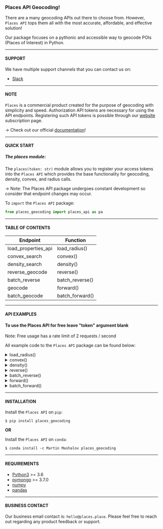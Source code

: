 ### **Places API Geocoding**! 

There are a many geocoding APIs out there to choose from. However, `Places API` tops them
all with the most accurate, affordable, and effective solution!  

Our package focuses on a pythonic and accessible way to geocode POIs (Places of Interest) in Python. 

---

#### **SUPPORT**

We have multiple support channels that you can contact us on: 
- [Slack](https://join.slack.com/t/placestheplac-wum4061/shared_invite/zt-xcxsg31e-Unu5i5VPTOBuQ0bTcQU~0A
  )

---

#### **NOTE**

`Places` is a commercial product created for the purpose of geocoding with simplicity and speed. Authorization
API tokens are necessary for using the API endpoints. Registering such API tokens is possible through 
our [website](https://sites.google.com/places.place/comingsoon) subscription page. 

&#8594; Check out our official [documentation](https://docs.google.com/document/d/1pQ2NiONDzIjCViocdG2P9RwbJrJM1P02YSVYkUFTPiE/edit?usp=sharing)!

---

#### **QUICK START**

##### The places module: 

The `places(token: str)` module allows you to register your access tokens into the `Places API` which
provides the base functionality for geocoding, density, convex, and radius calls.

&#8594; Note: The Places API package undergoes constant development so consider that endpoint changes may occur. 

To `import` the `Places API` package:

```python
from places_geocoding import places_api as pa
```

---

#### **TABLE OF CONTENTS**
 
Endpoint | Function
---------|----------
load_properties_api | load_radius()
convex_search | convex()
density_search | density()
reverse_geocode | reverse()
batch_reverse | batch_reverse()
geocode | forward()
batch_geocode | batch_forward()
---

#### API EXAMPLES


#### To use the Places API for free leave "token" argument blank
Note: Free usage has a rate limit of 2 requests / second


All example code to the `Places API` package can be found below:

<details>
<summary>load_radius()</summary>

- coordinate: _required_, indicates `center` of search
- radius: _required_, indicates `radius` of search
- reverse_param: _option_, (_bool_ indicating the `order` of the input coordinates)

##### Example(1)
```python
pg = pa.Places(token)
# pg = pa.Places() for free plan

result = pg.load_properties(
    coordinates=[43.0961466, -77.6337776],
    radius=100,
    reverse_param=False
)
```

</details>

<details>
<summary>convex()</summary>

- coordinate_array: _required_, `edges` of polygon
- reverse_param: _optional_, (_bool_ indicating the `order` of the input coordinates)

##### Example(2)
```python
pg = pa.Places(token)
# pg = pa.Places() for free plan

result = pg.convex(
    coordinates=[[43.0961466, -77.6337776],
     [43.1018722, -77.6334654],
     [43.1010339, -77.6342459]],
    reverse_param=False
)
```

</details>

<details>
<summary>density()</summary>

#### **Radius Load Density**: 

- unit_input: _required_, str
  * options: [km, mi, m, ft, yd]
- unit_output: _required_, str 
  * options: [km, mi, m, ft, yd]
- coordinates: _optional_, _list_    
- reverse_param: _optional_, (_bool_ indicating the `order` of the input coordinates)

##### Example(3)
```python
pg = pa.Places(token)
# pg = pa.Places() for free plan

result = pg.density(
    unit_in='ft',
    unit_out='ft',
    coordinates=[43.1010339, -77.6342459],
    radius=100
)
```

---

#### **Custom Density**:

- unit_input: _required_, str
  * options: [km, mi, m, ft, yd]
- unit_output: _required_, str 
  * options: [km, mi, m, ft, yd]
- custom_option: _optional_, str
  * city
  * postcode
  * region/state
- custom_utility: _optional_, int/str, 
  * custom_utility specifies the input of `custom_option`

##### Example(4)
```python
pg = pa.Places(token)
# pg = pa.Places() for free plan

result = pg.density(
    unit_in='ft',
    unit_out='ft',
    custom_option='postcode',
    custom_utility=10980
)
```

</details>

<details>
<summary>reverse()</summary>

- coordinate: _required_, geographic location of `POI`
- radius: _optional_, radius of `error`
  * Default error radius is **10 ft**
- reverse_param: _optional_, (_bool_ indicating the reversal of the input coordinates)

##### Example(5)
```python
pg = pa.Places(token)
# pg = pa.Places() for free plan

result = pg.reverse(
    coordinate=[43.1017283, -77.6338936],
    radius=10, 
    reverse_param=False
)
```

</details>

<details>
<summary>batch_reverse()</summary>

- coordinates: _required_, geographic location(s) of `POI`
- radius: _optional_, radius of `error`
  * Default error radius is **10 ft**
- reverse_param: _optional_, (_bool_ indicating the reversal of the input coordinate)

##### Example(6)
```python
pg = pa.Places(token)
# pg = pa.Places() for free plan

result = pg.batch_reverse(
    coordinates=[[43.1017283, -77.6338985],
    [43.0936914, -77.6349024],
    [43.0937299, -77.6350315],
    [43.0930091, -77.6354702],
    [43.09245, -77.6353749]],
    radius=10,
    reverse_param=False
)
```

</details>

<details>
<summary>forward()</summary>

#### **Full Address Geocoding**

- full address: _optional_, user-defined<sub>1</sub> address of the POI
1. Places flex-formatting AI allows for multiple address formats  

##### Example(7)
```python
pg = pa.Places(token)
# pg = pa.Places() for free plan

result = pg.forward(
    full_address="94 Crittenden Way, Brighton, NY, 14623",
)
```

#### **Parsed Address Geocoding**

- street: _optional_, `street` on which the POI is located
- number: _optional_, `number` of the POI's street
- postcode: _optional_, `zip code` or `microregion` of the POI
- region: _optional_, `state` in the USA<sub>1</sub> or `region` internationally
- city: _optional_, `city` where the POI is located
- unit: _optional_, `unit` if the POI is non-singular (ex. apartment)

1. If the POI is within USA borders, the region must be the state's 2-letter abbreviation
##### Example (8.1) **without** unit
```python
pg = pa.Places(token)
# pg = pa.Places() for free plan

result = pg.forward(
    street="Crittenden Way",
    number=94,
    postcode=14623,
    region="NY",
    city="Brighton",
)
```

##### Example (8.2) **with** unit
```python
pg = pa.Places(token)
# pg = pa.Places() for free plan

result = pg.forward(
    street="Crittenden Way",
    number=88,
    postcode=14623,
    region="NY",
    city="Brighton",
    unit='Unit 2'
)
```

</details>

<details>
<summary>batch_forward()</summary>

- addresses: _optional_, list of `formatted addresses`
- address_file: _optional_, `JSON` or `XML` file of formatted addresses<sub>1</sub>

1. Note: Check our [documentation]() for formatting details

##### Example(9.1) **array** of addresses

```python
pg = pa.Places(token)
# pg = pa.Places() for free plan

result = pg.batch_forward(addresses=["88 Crittenden Way, Brighton, NY, 14623, Unit 2",
                                     "140 Centre Drive, Brighton, NY, 14623",
                                     "94 Crittenden Way, Brighton, NY, 14623",
                                     "104 Crittenden Way, Brighton, NY, 14623, Unit 6"
                                     ])
```

##### Example(9.2) **file** of addresses

```python
pg = pa.Places(token)
# pg = pa.Places() for free plan

result = pg.batch_forward(address_file=address_file.json)
```

```python
pg = pa.Places(token)
# pg = pa.Places() for free plan

result = pg.batch_forward(address_file=address_file.xml)
```

&#8594; Download the [XML](https://github.com/MartinMashalov/PeekAPI/blob/package/analytics/address_file_XML.xml) or [JSON](https://github.com/MartinMashalov/PeekAPI/blob/okteto/analytics/test_spreadsheet_address.json) file as "address_file" to test the examples

</details>


---

#### INSTALLATION

Install the `Places API` on `pip`: 

```
$ pip install places_geocoding
```

**OR**

Install the `Places API` on `conda`: 

```
$ conda install -c Martin Mashalov places_geocoding
```

---

#### REQUIREMENTS

- [Python3](https://www.python.org/downloads/) >= 3.6
- [pymongo](https://pypi.org/project/pymongo/) >= 3.7.0
- [numpy](https://numpy.org/install/)
- [pandas](https://pandas.pydata.org/)

---

#### BUSINESS CONTACT

Our business email contact is: `hello@places.place`. Please feel free to reach out 
regarding any product feedback or support. 